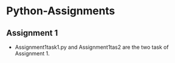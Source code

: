 # Python-Assignments

## Assignment 1
- Assignment1task1.py and Assignment1tas2 are the two task of Assignment 1. 
